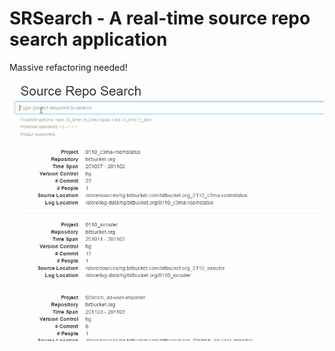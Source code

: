# SRSearch - A real-time source repo search application

Massive refactoring needed!

![](demo.gif)
